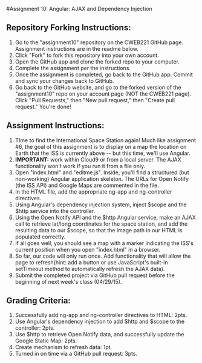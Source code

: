 #Assignment 10: Angular: AJAX and Dependency Injection

## Repository Forking Instructions:
1. Go to the "assignment10" repository on the CWEB221 GitHub page. Assignment instructions are in the readme below.
2. Click "Fork" to fork this repository into your own account.
3. Open the GitHub app and clone the forked repo to your computer.
4. Complete the assignment per the instructions.
5. Once the assignment is completed, go back to the GitHub app. Commit and sync your changes back to GitHub.
6. Go back to the GitHub website, and go to the forked version of the "assignment10" repo on your account page (NOT the CWEB221 page). Click "Pull Requests," then "New pull request," then "Create pull request." You're done!


## Assignment Instructions:
1. TIme to find the International Space Station again! Much like assignment #6, the goal of this assignment is to display on a map the location on Earth that the ISS is currently above -- but this time, we'll use Angular.
2. **IMPORTANT:** work within Cloud9 or from a local server. The AJAX functionality won't work if you run it from a file only.
3. Open "index.html" and "editme.js". Inside, you'll find a structured (but non-working) Angular application skeleton. The URLs for Open Notify (the ISS API) and Google Maps are commented in the file.
4. In the HTML file, add the appropriate ng-app and ng-controller directives.
5. Using Angular's dependency injection system, inject $scope and the $http service into the controller.
6. Using the Open Notify API and the $http Angular service, make an AJAX call to retrieve lat/long coordinates for the space station, and add the resulting data to our $scope, so that the image path in our HTML is populated correctly.
7. If all goes well, you should see a map with a marker indicating the ISS's current position when you open "index.html" in a browser.
8. So far, our code will only run once. Add functionality that will allow the page to refresh(hint: add a button or use JavaScript's built-in setTimeout method to automatically refresh the AJAX data).
9. Submit the completed project via GitHub pull request before the beginning of next week's class (04/29/15).


## Grading Criteria:
1. Successfully add ng-app and ng-controller directives to HTML: 2pts.
2. Use Angular's dependency injection to add $http and $scope to the controller: 2pts.
3. Use $http to retrieve Open Notify data, and successfully update the Google Static Map: 2pts.
4. Create mechanism to refresh data: 1pt.
5. Turned in on time via a GitHub pull request: 3pts.